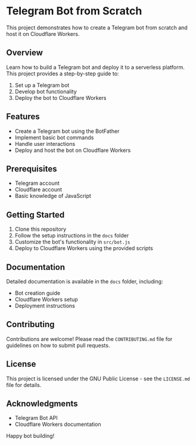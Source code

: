# Telegram Bot from Scratch

This project demonstrates how to create a Telegram bot from scratch and host it on Cloudflare Workers.

## Overview

Learn how to build a Telegram bot and deploy it to a serverless platform. This project provides a step-by-step guide to:

1. Set up a Telegram bot
2. Develop bot functionality
3. Deploy the bot to Cloudflare Workers

## Features

- Create a Telegram bot using the BotFather
- Implement basic bot commands
- Handle user interactions
- Deploy and host the bot on Cloudflare Workers

## Prerequisites

- Telegram account
- Cloudflare account
- Basic knowledge of JavaScript

## Getting Started

1. Clone this repository
2. Follow the setup instructions in the `docs` folder
3. Customize the bot's functionality in `src/bot.js`
4. Deploy to Cloudflare Workers using the provided scripts

## Documentation

Detailed documentation is available in the `docs` folder, including:

- Bot creation guide
- Cloudflare Workers setup
- Deployment instructions

## Contributing

Contributions are welcome! Please read the `CONTRIBUTING.md` file for guidelines on how to submit pull requests.

## License

This project is licensed under the GNU Public License - see the `LICENSE.md` file for details.

## Acknowledgments

- Telegram Bot API
- Cloudflare Workers documentation

Happy bot building!
